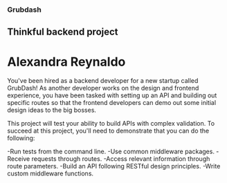 ### Grubdash
## Thinkful backend project
# Alexandra Reynaldo

You've been hired as a backend developer for a new startup called GrubDash!
As another developer works on the design and frontend experience, you have been tasked with setting up an API and building out specific routes so that
the frontend developers can demo out some initial design ideas to the big bosses.

This project will test your ability to build APIs with complex validation.
To succeed at this project, you'll need to demonstrate that you can do the following:

-Run tests from the command line.
-Use common middleware packages.
-Receive requests through routes.
-Access relevant information through route parameters.
-Build an API following RESTful design principles.
-Write custom middleware functions.

